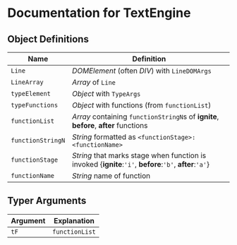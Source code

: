 # Documentation for TextEngine

## Object Definitions

|Name|Definition|
|----|----------|
|`Line`|*DOMElement* (often *DIV*) with `LineDOMArgs`|
|`LineArray`|*Array* of `Line`|
|`typeElement`|*Object* with `TypeArgs`|
|`typeFunctions`|*Object* with functions (from `functionList`)|
|`functionList`|*Array* containing `functionStringN`s of **ignite**, **before**, **after** functions|
|`functionStringN`|*String* formatted as `<functionStage>: <functionName>`|
|`functionStage`|*String* that marks stage when function is invoked {**ignite**:`'i'`, **before**:`'b'`, **after**:`'a'`}|
|`functionName`|*String* name of function|

## Typer Arguments

|Argument|Explanation|
|-------|----------|
|`tF`|`functionList`|